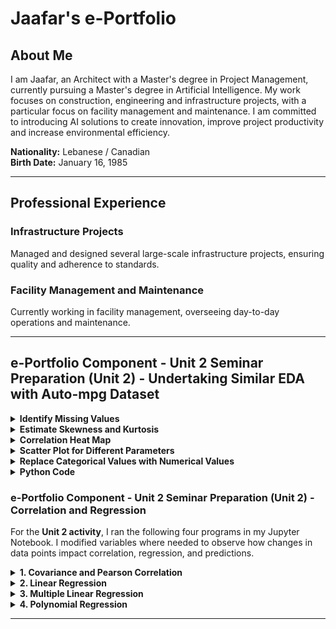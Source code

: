 <h1>Jaafar's e-Portfolio</h1>

<h2>About Me</h2>
<p>I am Jaafar, an Architect with a Master's degree in Project Management, currently pursuing a Master's degree in Artificial Intelligence. My work focuses on construction, engineering and infrastructure projects, with a particular focus on facility management and maintenance. I am committed to introducing AI solutions to create innovation, improve project productivity and increase environmental efficiency.</p>

<p><strong>Nationality:</strong> Lebanese / Canadian<br>
<strong>Birth Date:</strong> January 16, 1985</p>

<hr>

<h2>Professional Experience</h2>
<h3>Infrastructure Projects</h3>
<p>Managed and designed several large-scale infrastructure projects, ensuring quality and adherence to standards.</p>

<h3>Facility Management and Maintenance</h3>
<p>Currently working in facility management, overseeing day-to-day operations and maintenance.</p>

<hr>

<!-- Continue adding sections as needed -->

<h2>e-Portfolio Component - Unit 2 Seminar Preparation (Unit 2) - Undertaking Similar EDA with Auto-mpg Dataset</h2>

<details>
    <summary><strong>Identify Missing Values</strong></summary>
    In this step, I used the `isnull()` function from the Pandas library to check for any missing values in the dataset. By calling `.sum()` on the result, I obtained the total number of missing values for each column. This helped me understand the completeness of the data and identify any columns that might need attention or imputation.
</details>

<details>
    <summary><strong>Estimate Skewness and Kurtosis</strong></summary>
    I calculated the skewness and kurtosis of the dataset using the `skew()` and `kurtosis()` methods from Pandas. Skewness measures the asymmetry of the data distribution, while kurtosis indicates the "tailedness" of the distribution. These metrics provide insights into the nature of the data distributions, helping to assess normality and identify potential outliers.
</details>

<details>
    <summary><strong>Correlation Heat Map</strong></summary>
    To visualize the relationships between numeric variables, I created a correlation heat map using Seaborn and Matplotlib. First, I filtered the dataset to include only numeric columns and generated a correlation matrix. Then, I plotted the heat map, annotating it with the correlation coefficients. This visualization allowed me to easily identify strong correlations, which are valuable for understanding how different variables interact with each other.
</details>

<details>
    <summary><strong>Scatter Plot for Different Parameters</strong></summary>
    I created a scatter plot to examine the relationship between 'horsepower' and 'mpg' (miles per gallon). Using Seaborn's `scatterplot()` function, I was able to visually assess how changes in horsepower affected fuel efficiency. This type of visualization is essential for identifying trends and patterns in the data.
</details>

<details>
    <summary><strong>Replace Categorical Values with Numerical Values</strong></summary>
    To prepare the dataset for analysis, I converted the 'origin' categorical variable into numerical values using the `map()` function. This transformation is crucial for many statistical models that require numerical input. By mapping 'America' to 1, 'Europe' to 2, and 'Asia' to 3, I ensured that the data was suitable for further analysis. Finally, I printed the updated 'origin' column to verify the changes.
</details>

<details>
    <summary><strong>Python Code</strong></summary>
    <pre>
    ```python
    import pandas as pd
    import seaborn as sns
    import matplotlib.pyplot as plt

    # Load the dataset
    data = pd.read_csv("Unit02_auto-mpg.csv")  # Ensure the file name is correct

    # 1. Identify Missing Values
    missing_values = data.isnull().sum()
    print("Missing values per column:\n", missing_values)

    # 2. Estimate Skewness and Kurtosis
    skewness = data.skew()
    kurtosis = data.kurtosis()
    print("\nSkewness:\n", skewness)
    print("\nKurtosis:\n", kurtosis)

    # 3. Correlation Heat Map
    # Select only numeric columns for correlation
    numeric_data = data.select_dtypes(include=['number'])

    # Generate the correlation matrix
    correlation_matrix = numeric_data.corr()

    # Plot correlation heat map
    plt.figure(figsize=(10, 8))
    sns.heatmap(correlation_matrix, annot=True, cmap='coolwarm', linewidths=0.5)
    plt.title("Correlation Heat Map")
    plt.show()

    # 4. Scatter Plot for Different Parameters
    # Example: Scatter plot for 'horsepower' vs 'mpg'
    plt.figure(figsize=(8, 6))
    sns.scatterplot(data=data, x='horsepower', y='mpg')  # Adjust 'horsepower' and 'mpg' as needed
    plt.title("Horsepower vs MPG")
    plt.xlabel("Horsepower")
    plt.ylabel("Miles per Gallon (MPG)")
    plt.show()

    # 5. Replace Categorical Values with Numerical Values
    # Assuming 'origin' is a categorical column to convert
    data['origin'] = data['origin'].map({'America': 1, 'Europe': 2, 'Asia': 3})

    # Display the updated 'origin' column to verify changes
    print("\nUpdated 'origin' column:\n", data['origin'].head())
    ```
    </pre>
</details>

<h3>e-Portfolio Component - Unit 2 Seminar Preparation (Unit 2) - Correlation and Regression</h3>

For the **Unit 2 activity**, I ran the following four programs in my Jupyter Notebook. I modified variables where needed to observe how changes in data points impact correlation, regression, and predictions.

<details>
    <summary><strong>1. Covariance and Pearson Correlation</strong></summary>
    I used the `cov()` and `corr()` functions from Pandas to calculate the covariance and Pearson correlation between two variables. By changing the data values, I could observe how the relationship between the variables varied, reflected in the correlation coefficient and covariance.
</details>

<details>
    <summary><strong>2. Linear Regression</strong></summary>
    I applied linear regression using the `LinearRegression()` function from `sklearn`. I adjusted the dependent and independent variables (e.g., `Y` and `X`) to understand how changes in the dataset affect the model’s coefficients and predictions. I examined how modifying values in `Y` impacted the linear relationship.
</details>

<details>
    <summary><strong>3. Multiple Linear Regression</strong></summary>
    For multiple linear regression, I used the `LinearRegression()` model with multiple predictors (`X1`, `X2`, etc.). By modifying the input data, I explored how different predictors influence the target variable. I observed changes in the regression coefficients and the model’s ability to predict values based on multiple features.
</details>

<details>
    <summary><strong>4. Polynomial Regression</strong></summary>
    Polynomial regression was performed using the `PolynomialFeatures()` and `LinearRegression()` models. I modified the degree of the polynomial and the input values to observe the fit of the model. By increasing the polynomial degree or changing the input data, I observed how the model’s complexity and accuracy changed.
</details>

---

